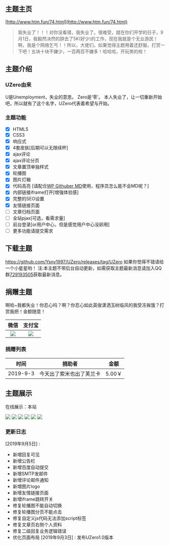 ## 主题主页
[http://www.htm.fun/74.html](http://www.htm.fun/74.html)

> 我失业了！！！对你没看错，我失业了。很难受，就在你们开学的日子，9月1日，我毅然决然的辞去了5K(好少)的工作，现在我就是个无业游民！啊，我是个网络乞丐！！所以，大佬们，如果觉得主题用着还舒服，打赏一下吧！五块十块不嫌少，一百两百不嫌多！哈哈哈，开玩笑的啦！

## 主题介绍
### UZero由来
U是Unemployment，失业的意思。
Zero是‘零’。
本人失业了，让一切重新开始吧，所以就有了这个名字，UZero代表着希望与开始。
### 主题功能
- [x] HTML5
- [x] CSS3
- [x] 响应式
- [x] 4套皮肤[后期可以无限续杯]
- [x] ajax评论
- [x] ajax评论分页
- [x] 文章置顶单独样式
- [x] 轮播图
- [x] 图片灯箱
- [x] 代码高亮 [请配合[WP Githuber MD](https://github.com/terrylinooo/githuber-md "WP Githuber MD")使用，程序员怎么能不会MD呢？]
- [x] 内部链接iframe打开[增强体验感]
- [x] 完整的SEO设置
- [x] 友情链接页面
- [ ] 文章归档页面
- [ ] 全站pjax[可选，看需求量]
- [ ] 前台登录[or用户中心，但是感觉用户中心没卵用]
- [ ] 更多功能请提交需求

## 下载主题

https://github.com/Ysnv1997/UZero/releases/tag/UZero
如果你觉得不错请给一个小星星哟！
注:本主题不带后台自动更新，如需获取主题最新消息请加入QQ群[729193505](https://jq.qq.com/?_wv=1027&k=5NIqiSH "729193505")获取最新消息。


## 捐赠主题

啊哈~我都失业！你忍心吗？啊？你忍心如此英俊潇洒玉树临风的我受冻挨饿？打赏我把！金额随意！

| 微信 | 支付宝  |
| :------------: | :------------: |
|  ![](http://www.htm.fun/wp-content/uploads/2019/08/1566632180-%E5%BE%AE%E4%BF%A1.png) |  ![](http://www.htm.fun/wp-content/uploads/2019/08/1566632181-%E6%94%AF%E4%BB%98%E5%AE%9D.png) |

### 捐赠列表

| 时间  | 捐助者  | 金额  |
| :------------:  | :------------:  | :------------:  |
| 2019-9-3  | 今天出了索米也出了芙兰卡  | 5.00￥  |

## 主题展示

在线展示：本站

![](http://www.htm.fun/wp-content/uploads/2019/09/2019090306373895.jpg?imageView2/1/w/1024/h/683/interlace/1/q/75#)
![](http://www.htm.fun/wp-content/uploads/2019/09/2019090306373734.jpg?imageView2/1/w/1024/h/683/interlace/1/q/75#)
![](http://www.htm.fun/wp-content/uploads/2019/09/2019090306373716.jpg?imageView2/1/w/1024/h/683/interlace/1/q/75#)
![](http://www.htm.fun/wp-content/uploads/2019/09/2019090306373891.jpg?imageView2/1/w/1024/h/683/interlace/1/q/75#)
![](http://www.htm.fun/wp-content/uploads/2019/09/2019090306373668.jpg?imageView2/1/w/1024/h/683/interlace/1/q/75#)
![](http://www.htm.fun/wp-content/uploads/2019/09/2019090306431893.jpg?imageView2/1/w/1024/h/683/interlace/1/q/75#)
### 更新日志
[2019年9月5日] :
- 新增回复可见
- 新增公告栏
- 新增百度自动提交
- 新增SMTP发邮件
- 新增评论邮件通知
- 新增图片logo
- 新增友情链接页面
- 新增iframe跳转开关
- 修复轮播图不能自动切换
- 修复轮播图分页不能点击
- 修复自定义js代码无法添加script标签
- 修复文章页右侧个人资料
- 修复二级回复业务逻辑错误
- 优化页面布局
[2019年9月3日] :
发布UZero1.0版本